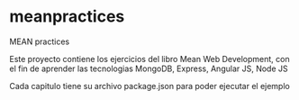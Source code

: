 # meanpractices
MEAN practices

Este proyecto contiene los ejercicios del libro Mean Web Development, con el fin de aprender las tecnologias MongoDB, Express, Angular JS, Node JS

Cada capitulo tiene su archivo package.json para poder ejecutar el ejemplo

